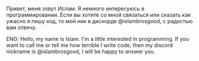 Привет, меня зовут Ислам. 
Я немного интересуюсь в программировании.
Если вы хотите со мной связаться или сказать как ужасно я пишу код, то мой ник в дискорде @islambrosgood, с радостью вам отвечу.

ENG:
Hello, my name is Islam. 
I'm a little interested in programming.
If you want to call me or tell me how terrible I write code, then my discord nickname is @islambrosgood, I will be happy to answer you.
